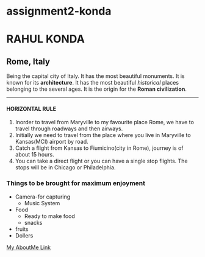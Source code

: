 # assignment2-konda
# RAHUL KONDA
## Rome, Italy

 Being the capital city of Italy. It has the most beautiful monuments. It is known for its **architecture**. It has the most beautiful *historical* places belonging to the several ages. It is the origin for the **Roman civilization**.

 ---
#### HORIZONTAL RULE
1. Inorder to travel from Maryville to my favourite place Rome, we have to travel through roadways and then airways.
2. Initially we need to travel from the place where you live in Maryville to Kansas(MCI) airport by road.
3. Catch a flight from Kansas to Fiumicino(city in Rome), journey is of about 15 hours.
4. You can take a direct flight or you can have a single stop flights. The stops will be in Chicago or Philadelphia.

### Things to be brought for maximum enjoyment
* Camera-for capturing
    * Music System
* Food
    * Ready to make food
    * snacks
* fruits
* Dollers


[My AboutMe Link](https://github.com/rahulkonda96/assignment2-konda#AboutMe)    